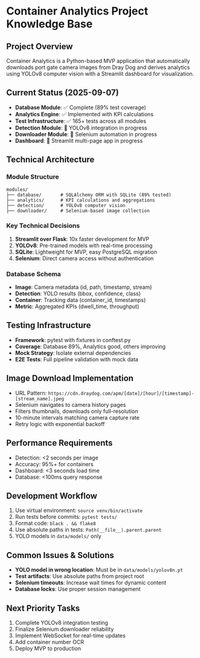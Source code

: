 # Container Analytics Project Knowledge Base

## Project Overview
Container Analytics is a Python-based MVP application that automatically downloads port gate camera images from Dray Dog and derives analytics using YOLOv8 computer vision with a Streamlit dashboard for visualization.

## Current Status (2025-09-07)
- **Database Module**: ✅ Complete (89% test coverage)
- **Analytics Engine**: ✅ Implemented with KPI calculations
- **Test Infrastructure**: ✅ 165+ tests across all modules
- **Detection Module**: 🔄 YOLOv8 integration in progress
- **Downloader Module**: 🔄 Selenium automation in progress
- **Dashboard**: 🔄 Streamlit multi-page app in progress

## Technical Architecture

### Module Structure
```
modules/
├── database/       # SQLAlchemy ORM with SQLite (89% tested)
├── analytics/      # KPI calculations and aggregations
├── detection/      # YOLOv8 computer vision
├── downloader/     # Selenium-based image collection
```

### Key Technical Decisions
1. **Streamlit over Flask**: 10x faster development for MVP
2. **YOLOv8**: Pre-trained models with real-time processing
3. **SQLite**: Lightweight for MVP, easy PostgreSQL migration
4. **Selenium**: Direct camera access without authentication

### Database Schema
- **Image**: Camera metadata (id, path, timestamp, stream)
- **Detection**: YOLO results (bbox, confidence, class)
- **Container**: Tracking data (container_id, timestamps)
- **Metric**: Aggregated KPIs (dwell_time, throughput)

## Testing Infrastructure
- **Framework**: pytest with fixtures in conftest.py
- **Coverage**: Database 89%, Analytics good, others improving
- **Mock Strategy**: Isolate external dependencies
- **E2E Tests**: Full pipeline validation with mock data

## Image Download Implementation
- URL Pattern: `https://cdn.draydog.com/apm/[date]/[hour]/[timestamp]-[stream_name].jpeg`
- Selenium navigates to camera history pages
- Filters thumbnails, downloads only full-resolution
- 10-minute intervals matching camera capture rate
- Retry logic with exponential backoff

## Performance Requirements
- Detection: <2 seconds per image
- Accuracy: 95%+ for containers
- Dashboard: <3 seconds load time
- Database: <100ms query response

## Development Workflow
1. Use virtual environment: `source venv/bin/activate`
2. Run tests before commits: `pytest tests/`
3. Format code: `black . && flake8`
4. Use absolute paths in tests: `Path(__file__).parent.parent`
5. YOLO models in `data/models/` only

## Common Issues & Solutions
- **YOLO model in wrong location**: Must be in `data/models/yolov8n.pt`
- **Test artifacts**: Use absolute paths from project root
- **Selenium timeouts**: Increase wait times for dynamic content
- **Database locks**: Use proper session management

## Next Priority Tasks
1. Complete YOLOv8 integration testing
2. Finalize Selenium downloader reliability
3. Implement WebSocket for real-time updates
4. Add container number OCR
5. Deploy MVP to production